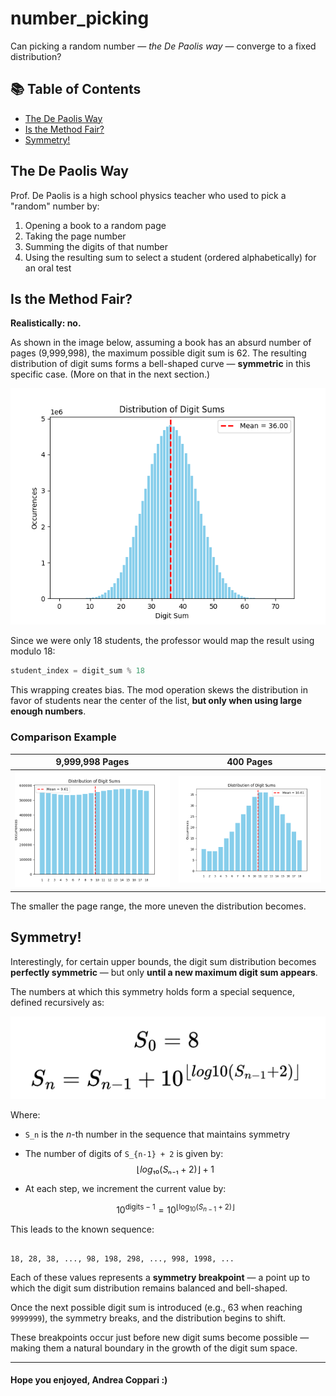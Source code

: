 # number_picking

Can picking a random number — *the De Paolis way* — converge to a fixed distribution?


## 📚 Table of Contents

- [The De Paolis Way](#the-de-paolis-way)
- [Is the Method Fair?](#is-the-method-fair)
- [Symmetry!](#symmetry)


## The De Paolis Way

Prof. De Paolis is a high school physics teacher who used to pick a "random" number by:

1. Opening a book to a random page  
2. Taking the page number  
3. Summing the digits of that number  
4. Using the resulting sum to select a student (ordered alphabetically) for an oral test

## Is the Method Fair?

**Realistically: no.**

As shown in the image below, assuming a book has an absurd number of pages (9,999,998), the maximum possible digit sum is 62. The resulting distribution of digit sums forms a bell-shaped curve — **symmetric** in this specific case. (More on that in the next section.)

![Distribution with 9,999,998 pages](/img/Figure_1.png)

Since we were only 18 students, the professor would map the result using modulo 18:

```python
student_index = digit_sum % 18
```

This wrapping creates bias. The mod operation skews the distribution in favor of students near the center of the list, **but only when using large enough numbers**.

### Comparison Example

| 9,999,998 Pages        | 400 Pages              |
| ---------------------- | ---------------------- |
| ![](/img/Figure_2.png) | ![](/img/Figure_3.png) |

The smaller the page range, the more uneven the distribution becomes.


## Symmetry!

Interestingly, for certain upper bounds, the digit sum distribution becomes **perfectly symmetric** — but only **until a new maximum digit sum appears**.

The numbers at which this symmetry holds form a special sequence, defined recursively as:

![Symmetry sequence formula](/img/image.png)

Where:

- `S_n` is the *n*-th number in the sequence that maintains symmetry
- The number of digits of `S_{n-1} + 2` is given by:
$$⌊log₁₀(Sₙ₋₁ + 2)⌋ + 1$$

- At each step, we increment the current value by:

  $$10^{\text{digits} - 1} = 10^{\left\lfloor \log_{10}(S_{n-1} + 2) \right\rfloor}$$

This leads to the known sequence:

```

18, 28, 38, ..., 98, 198, 298, ..., 998, 1998, ...

```

Each of these values represents a **symmetry breakpoint** — a point up to which the digit sum distribution remains balanced and bell-shaped.

Once the next possible digit sum is introduced (e.g., 63 when reaching `9999999`), the symmetry breaks, and the distribution begins to shift.

These breakpoints occur just before new digit sums become possible — making them a natural boundary in the growth of the digit sum space.

---
#### Hope you enjoyed, Andrea Coppari :)